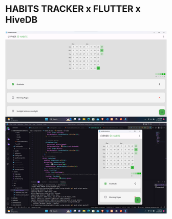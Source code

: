 # HABITS TRACKER x FLUTTER x HiveDB

![Windows Screenshot](assets/windows.png)
![Phone Screenshot](assets/mobile.png)
